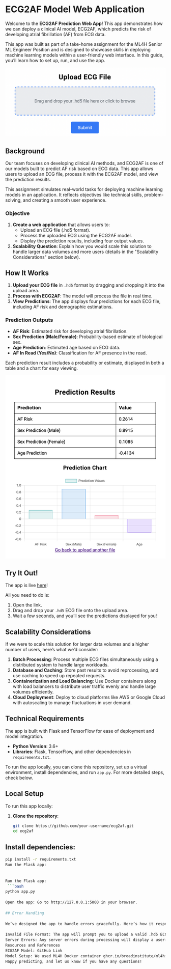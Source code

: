 # ECG2AF Model Web Application

Welcome to the **ECG2AF Prediction Web App**! This app demonstrates how we can deploy a clinical AI model, ECG2AF, which predicts the risk of developing atrial fibrillation (AF) from ECG data.

This app was built as part of a take-home assignment for the ML4H Senior ML Engineer Position and is designed to showcase skills in deploying machine learning models within a user-friendly web interface. In this guide, you’ll learn how to set up, run, and use the app.

![Upload ECG File](fig/upload.png)

## Background

Our team focuses on developing clinical AI methods, and ECG2AF is one of our models built to predict AF risk based on ECG data. This app allows users to upload an ECG file, process it with the ECG2AF model, and view the prediction results.

This assignment simulates real-world tasks for deploying machine learning models in an application. It reflects objectives like technical skills, problem-solving, and creating a smooth user experience.

### Objective

1. **Create a web application** that allows users to:
   - Upload an ECG file (.hd5 format).
   - Process the uploaded ECG using the ECG2AF model.
   - Display the prediction results, including four output values.
2. **Scalability Question**: Explain how you would scale this solution to handle larger data volumes and more users (details in the "Scalability Considerations" section below).

## How It Works

1. **Upload your ECG file** in `.hd5` format by dragging and dropping it into the upload area.
2. **Process with ECG2AF**: The model will process the file in real time.
3. **View Predictions**: The app displays four predictions for each ECG file, including AF risk and demographic estimations.

### Prediction Outputs

- **AF Risk**: Estimated risk for developing atrial fibrillation.
- **Sex Prediction (Male/Female)**: Probability-based estimate of biological sex.
- **Age Prediction**: Estimated age based on ECG data.
- **AF In Read (Yes/No)**: Classification for AF presence in the read.

Each prediction result includes a probability or estimate, displayed in both a table and a chart for easy viewing.

![Example Results](fig/results2.png)

## Try It Out!

The app is live [here](http://34.204.36.84:5000/)! 

All you need to do is:
1. Open the link.
2. Drag and drop your `.hd5` ECG file onto the upload area.
3. Wait a few seconds, and you’ll see the predictions displayed for you!

## Scalability Considerations

If we were to scale this solution for larger data volumes and a higher number of users, here’s what we’d consider:

1. **Batch Processing**: Process multiple ECG files simultaneously using a distributed system to handle large workloads.
2. **Database and Caching**: Store past results to avoid reprocessing, and use caching to speed up repeated requests.
3. **Containerization and Load Balancing**: Use Docker containers along with load balancers to distribute user traffic evenly and handle large volumes efficiently.
4. **Cloud Deployment**: Deploy to cloud platforms like AWS or Google Cloud with autoscaling to manage fluctuations in user demand.

## Technical Requirements

The app is built with Flask and TensorFlow for ease of deployment and model integration.

- **Python Version**: 3.6+
- **Libraries**: Flask, TensorFlow, and other dependencies in `requirements.txt`.

To run the app locally, you can clone this repository, set up a virtual environment, install dependencies, and run `app.py`. For more detailed steps, check below.

## Local Setup

To run this app locally:

1. **Clone the repository**:
   ```bash
   git clone https://github.com/your-username/ecg2af.git
   cd ecg2af


## Install dependencies:

   ```bash
   pip install -r requirements.txt
   Run the Flask app:


Run the Flask app:
    ```bash
   python app.py

Open the app: Go to http://127.0.0.1:5000 in your browser.

## Error Handling

We’ve designed the app to handle errors gracefully. Here’s how it responds:

Invalid File Format: The app will prompt you to upload a valid .hd5 ECG file if an incorrect format is uploaded.
Server Errors: Any server errors during processing will display a user-friendly error message.
Resources and References
ECG2AF Model: GitHub Link
Model Setup: We used ML4H Docker container ghcr.io/broadinstitute/ml4h:tf2.9-latest-cpu for easy library setup.
Happy predicting, and let us know if you have any questions!

